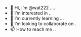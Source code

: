 - 👋 Hi, I’m @wat222 ....
- 👀 I’m interested in ..
- 🌱 I’m currently learning ...
- 💞️ I’m looking to collaborate on .
- 📫 How to reach me ..

<!---
wat222/wat222 is a ✨ special ✨ repository because its `README.md` (this file) appears on your GitHub profile.
You can click the Preview link to take a look at your changes.
--->
